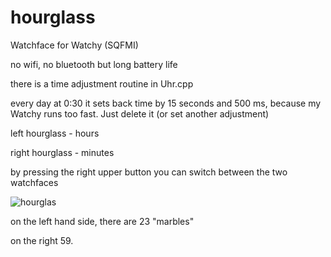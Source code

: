 # hourglass

Watchface for Watchy (SQFMI)

no wifi, no bluetooth but long battery life

there is a time adjustment routine in Uhr.cpp

every day at 0:30 it sets back time by 15 seconds and 500 ms, because my Watchy runs too fast. Just delete it (or set another adjustment)

left hourglass - hours

right hourglass - minutes

by pressing the right upper button you can switch between the two watchfaces

![hourglas](https://github.com/MartMarq/hourglass/assets/139223739/81971d30-6407-40fd-b44f-f661404d2b48)

on the left hand side, there are 23 "marbles"

on the right 59.
